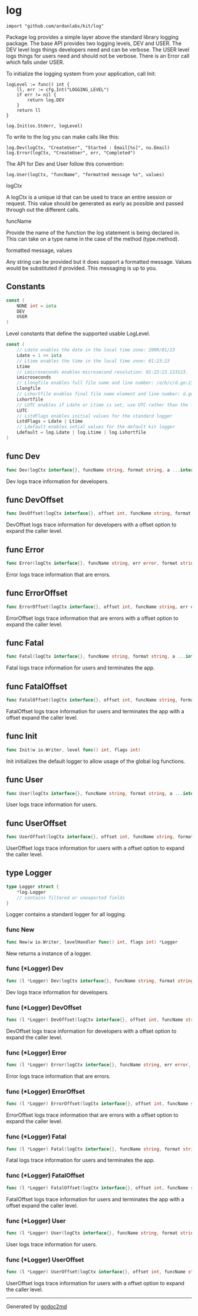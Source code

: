 
# log
    import "github.com/ardanlabs/kit/log"

Package log provides a simple layer above the standard library logging package.
The base API provides two logging levels, DEV and USER. The DEV level logs things
developers need and can be verbose. The USER level logs things for users need
and should not be verbose. There is an Error call which falls under USER.

To initialize the logging system from your application, call Init:


	logLevel := func() int {
		ll, err := cfg.Int("LOGGING_LEVEL")
		if err != nil {
			return log.DEV
		}
		return ll
	}
	
	log.Init(os.Stderr, logLevel)

To write to the log you can make calls like this:


	log.Dev(logCtx, "CreateUser", "Started : Email[%s]", nu.Email)
	log.Error(logCtx, "CreateUser", err, "Completed")

The API for Dev and User follow this convention:


	log.User(logCtx, "funcName", "formatted message %s", values)

logCtx

A logCtx is a unique id that can be used to trace an entire session or
request. This value should be generated as early as possible and passed
through out the different calls.

funcName

Provide the name of the function the log statement is being declared in. This
can take on a type name in the case of the method (type.method).

formatted message, values

Any string can be provided but it does support a formatted message. Values
would be substituted if provided. This messaging is up to you.




## Constants
``` go
const (
    NONE int = iota
    DEV
    USER
)
```
Level constants that define the supported usable LogLevel.

``` go
const (
    // Ldate enables the date in the local time zone: 2009/01/23
    Ldate = 1 << iota
    // Ltime enables the time in the local time zone: 01:23:23
    Ltime
    // Lmicroseconds enables microsecond resolution: 01:23:23.123123.  assumes Ltime.
    Lmicroseconds
    // Llongfile enables full file name and line number: /a/b/c/d.go:23
    Llongfile
    // Lshortfile enables final file name element and line number: d.go:23. overrides Llongfile
    Lshortfile
    // LUTC enables if Ldate or Ltime is set, use UTC rather than the local time zone
    LUTC
    // LstdFlags enables initial values for the standard logger
    LstdFlags = Ldate | Ltime
    // Ldefault enables intial values for the default kit logger
    Ldefault = log.Ldate | log.Ltime | log.Lshortfile
)
```


## func Dev
``` go
func Dev(logCtx interface{}, funcName string, format string, a ...interface{})
```
Dev logs trace information for developers.


## func DevOffset
``` go
func DevOffset(logCtx interface{}, offset int, funcName string, format string, a ...interface{})
```
DevOffset logs trace information for developers with a offset option to
expand the caller level.


## func Error
``` go
func Error(logCtx interface{}, funcName string, err error, format string, a ...interface{})
```
Error logs trace information that are errors.


## func ErrorOffset
``` go
func ErrorOffset(logCtx interface{}, offset int, funcName string, err error, format string, a ...interface{})
```
ErrorOffset logs trace information that are errors with a offset option to
expand the caller level.


## func Fatal
``` go
func Fatal(logCtx interface{}, funcName string, format string, a ...interface{})
```
Fatal logs trace information for users and terminates the app.


## func FatalOffset
``` go
func FatalOffset(logCtx interface{}, offset int, funcName string, format string, a ...interface{})
```
FatalOffset logs trace information for users and terminates the app with a
offset expand the caller level.


## func Init
``` go
func Init(w io.Writer, level func() int, flags int)
```
Init initializes the default logger to allow usage of the global log
functions.


## func User
``` go
func User(logCtx interface{}, funcName string, format string, a ...interface{})
```
User logs trace information for users.


## func UserOffset
``` go
func UserOffset(logCtx interface{}, offset int, funcName string, format string, a ...interface{})
```
UserOffset logs trace information for users with a offset option to expand the
caller level.



## type Logger
``` go
type Logger struct {
    *log.Logger
    // contains filtered or unexported fields
}
```
Logger contains a standard logger for all logging.









### func New
``` go
func New(w io.Writer, levelHandler func() int, flags int) *Logger
```
New returns a instance of a logger.




### func (\*Logger) Dev
``` go
func (l *Logger) Dev(logCtx interface{}, funcName string, format string, a ...interface{})
```
Dev logs trace information for developers.



### func (\*Logger) DevOffset
``` go
func (l *Logger) DevOffset(logCtx interface{}, offset int, funcName string, format string, a ...interface{})
```
DevOffset logs trace information for developers with a offset option to
expand the caller level.



### func (\*Logger) Error
``` go
func (l *Logger) Error(logCtx interface{}, funcName string, err error, format string, a ...interface{})
```
Error logs trace information that are errors.



### func (\*Logger) ErrorOffset
``` go
func (l *Logger) ErrorOffset(logCtx interface{}, offset int, funcName string, err error, format string, a ...interface{})
```
ErrorOffset logs trace information that are errors with a offset option to
expand the caller level.



### func (\*Logger) Fatal
``` go
func (l *Logger) Fatal(logCtx interface{}, funcName string, format string, a ...interface{})
```
Fatal logs trace information for users and terminates the app.



### func (\*Logger) FatalOffset
``` go
func (l *Logger) FatalOffset(logCtx interface{}, offset int, funcName string, format string, a ...interface{})
```
FatalOffset logs trace information for users and terminates the app with a
offset expand the caller level.



### func (\*Logger) User
``` go
func (l *Logger) User(logCtx interface{}, funcName string, format string, a ...interface{})
```
User logs trace information for users.



### func (\*Logger) UserOffset
``` go
func (l *Logger) UserOffset(logCtx interface{}, offset int, funcName string, format string, a ...interface{})
```
UserOffset logs trace information for users with a offset option to expand the
caller level.









- - -
Generated by [godoc2md](http://godoc.org/github.com/davecheney/godoc2md)